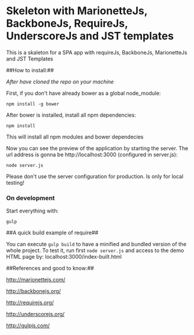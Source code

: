 # Skeleton with MarionetteJs, BackboneJs, RequireJs, UnderscoreJs and JST templates
This is a skaleton for a SPA app with requireJs, BackboneJs, MarionetteJs and JST Templates


##How to install:##

_After have cloned the repo on your machine_

First, if you don't have already bower as a global node_module:

`npm install -g bower`

After bower is installed, install all npm dependencies:

`npm install`

This will install all npm modules and bower dependecies

Now you can see the preview of the application by starting the server. The url address is gonna be http://localhost:3000 (configured in server.js):

`node server.js`

Please don't use the server configuration for production. Is only for local testing!

### On development ###

Start everything with:

`gulp`

##A quick build example of require##

You can execute `gulp build` to have a minified and bundled version of the whole project. To test it, run first `node server.js` and access to the demo HTML page by: localhost:3000/index-built.html


##References and good to know:##

http://marionettejs.com/

http://backbonejs.org/

http://requirejs.org/

http://underscorejs.org/

http://gulpjs.com/